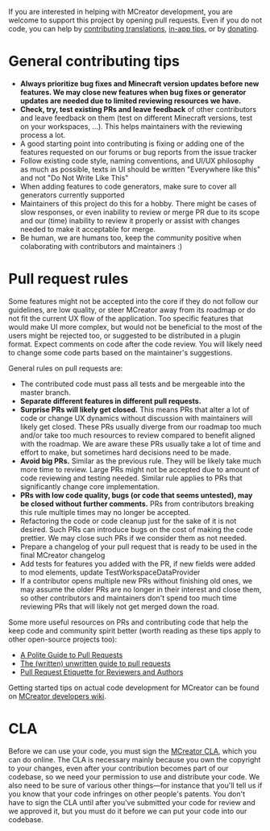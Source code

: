 If you are interested in helping with MCreator development, you are welcome to support this project by 
opening pull requests. Even if you do not code, you can help by [contributing translations](https://translate.mcreator.net/), [in-app tips](https://github.com/MCreator/MCreator/tree/master/plugins/mcreator-localization/help), or
by [donating](https://mcreator.net/donate).

# General contributing tips

* **Always prioritize bug fixes and Minecraft version updates before new features. We may close new features when bug fixes or generator updates are needed due to limited reviewing resources we have.**
* **Check, try, test existing PRs and leave feedback** of other contributors and leave feedback on them (test on different Minecraft versions, test on your workspaces, ...). This helps maintainers with the reviewing process a lot.
* A good starting point into contributing is fixing or adding one of the features requested on our forums or bug reports from the issue tracker
* Follow existing code style, naming conventions, and UI/UX philosophy as much as possible, texts in UI should be written "Everywhere like this" and not "Do Not Write Like This"
* When adding features to code generators, make sure to cover all generators currently supported
* Maintainers of this project do this for a hobby. There might be cases of slow responses, or even inability to review or merge PR due to its scope and our (time) inability to review it properly or assist with changes needed to make it acceptable for merge.
* Be human, we are humans too, keep the community positive when colaborating with contributors and maintainers :)

# Pull request rules

Some features might not be accepted into the core if they do not follow our guidelines, are low quality, or steer MCreator away from its roadmap 
or do not fit the current UX flow of the application. Too specific features that would make UI more complex, but would not be beneficial to the
most of the users might be rejected too, or suggested to be distributed in a plugin format. Expect comments on code after the code review. You will likely
need to change some code parts based on the maintainer's suggestions.

General rules on pull requests are:

* The contributed code must pass all tests and be mergeable into the master branch.
* **Separate different features in different pull requests.**
* **Surprise PRs will likely get closed.** This means PRs that alter a lot of code or change UX dynamics without discussion with maintainers will likely get closed. These PRs usually diverge from our roadmap too much and/or take too much resources to review compared to benefit aligned with the roadmap. We are aware these PRs usually take a lot of time and effort to make, but sometimes hard decisions need to be made.
* **Avoid big PRs.** Similar as the previous rule. They will be likely take much more time to review. Large PRs might not be accepted due to amount of code reviewing and testing needed. Similar rule applies to PRs that significantly change core implementation.
* **PRs with low code quality, bugs (or code that seems untested), may be closed without further comments.** PRs from contributors breaking this rule multiple times may no longer be accepted.
* Refactoring the code or code cleanup just for the sake of it is not desired. Such PRs can introduce bugs on the cost of making the code prettier. We may close such PRs if we consider them as not needed.
* Prepare a changelog of your pull request that is ready to be used in the final MCreator changelog
* Add tests for features you added with the PR, if new fields were added to mod elements, update TestWorkspaceDataProvider
* If a contributor opens multiple new PRs without finishing old ones, we may assume the older PRs are no longer in their interest and close them, so other contributors and maintainers don't spend too much time reviewing PRs that will likely not get merged down the road.

Some more useful resources on PRs and contributing code that help the keep code and community spirit better (worth reading as these tips apply to other open-source projects too):

* [A Polite Guide to Pull Requests](https://thenewstack.io/code-n00b-polite-guide-pull-requests/)
* [The (written) unwritten guide to pull requests](https://www.atlassian.com/blog/git/written-unwritten-guide-pull-requests)
* [Pull Request Etiquette for Reviewers and Authors](https://betterprogramming.pub/pull-request-etiquettes-for-reviewer-and-author-f4e80360f92c)

Getting started tips on actual code development for MCreator can be found on [MCreator developers wiki](https://github.com/MCreator/MCreator/wiki).

# CLA

Before we can use your code, you must sign the [MCreator CLA](https://cla-assistant.io/MCreator/MCreator), which you can do online.
The CLA is necessary mainly because you own the copyright to your changes, even after your contribution 
becomes part of our codebase, so we need your permission to use and distribute your code. We also need to be sure 
of various other things—for instance that you'll tell us if you know that your code infringes on other people's patents. 
You don't have to sign the CLA until after you've submitted your code for review and we approved it, but you must do it before
 we can put your code into our codebase.
